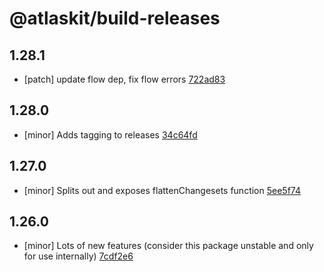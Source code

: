 # @atlaskit/build-releases

## 1.28.1
- [patch] update flow dep, fix flow errors  [722ad83](https://bitbucket.org/atlassian/atlaskit-mk-2/commits/722ad83)

## 1.28.0
- [minor] Adds tagging to releases [34c64fd](https://bitbucket.org/atlassian/atlaskit-mk-2/commits/34c64fd)

## 1.27.0
- [minor] Splits out and exposes flattenChangesets function [5ee5f74](https://bitbucket.org/atlassian/atlaskit-mk-2/commits/5ee5f74)

## 1.26.0
- [minor] Lots of new features (consider this package unstable and only for use internally) [7cdf2e6](https://bitbucket.org/atlassian/atlaskit-mk-2/commits/7cdf2e6)
